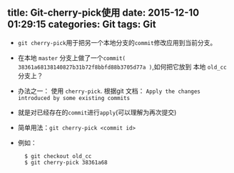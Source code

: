 title: Git-cherry-pick使用
date: 2015-12-10 01:29:15
categories: Git
tags: Git
---
* `git cherry-pick`用于把另一个本地分支的`commit`修改应用到当前分支。
* 在本地 `master` 分支上做了一个`commit( 38361a68138140827b31b72f8bbfd88b3705d77a )`,如何把它放到 本地 `old_cc` 分支上？
* 办法之一： 使用 `cherry-pick`. 根据git 文档： `Apply the changes introduced by some existing commits`
* 就是对已经存在的`commit`进行`apply`(可以理解为再次提交)
* 简单用法：`git cherry-pick <commit id>`
* 例如：

		$ git checkout old_cc
		$ git cherry-pick 38361a68


